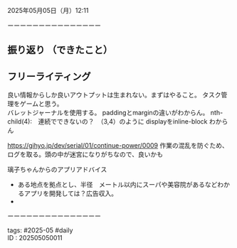  
2025年05月05日（月）12:11    
  
  
ーーーーーーーーーーーーーーー  
## 振り返り  （できたこと）
  



## フリーライティング  
良い情報からしか良いアウトプットは生まれない。まずはやること。
タスク管理をゲームと思う。  
バレットジャーナルを使用する。
paddingとmarginの違いがわからん。
nth-child(4):　連続でできないの？　（3,4）のように
displayをinline-block わからん

https://gihyo.jp/dev/serial/01/continue-power/0009
作業の混乱を防ぐため、ログを取る。頭の中が迷宮になりがちなので、良いかも
  
璃子ちゃんからのアプリアドバイス
- ある地点を拠点とし、半径　メートル以内にスーパや美容院があるなどわかるアプリを開発しては？広告収入。
- 

  
ーーーーーーーーーーーーーーー   
  
tags: #2025-05 #daily  
ID : 202505050011